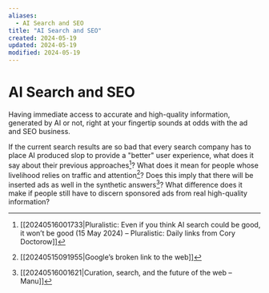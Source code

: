 ```yaml
---
aliases:
  - AI Search and SEO
title: "AI Search and SEO"
created: 2024-05-19
updated: 2024-05-19
modified: 2024-05-19
---
```


# AI Search and SEO

Having immediate access to accurate and high-quality information, generated by AI or not, right at your fingertip sounds at odds with the ad and SEO business.

If the current search results are so bad that every search company has to place AI produced slop to provide a "better" user experience, what does it say about their previous approaches[^1]? What does it mean for people whose livelihood relies on traffic and attention[^3]? Does this imply that there will be inserted ads as well in the synthetic answers[^2]? What difference does it make if people still have to discern sponsored ads from real high-quality information?

[^1]: [[20240516001733|Pluralistic: Even if you think AI search could be good, it won’t be good (15 May 2024) – Pluralistic: Daily links from Cory Doctorow]]
[^2]: [[20240516001621|Curation, search, and the future of the web – Manu]]
[^3]: [[20240515091955|Google’s broken link to the web]]